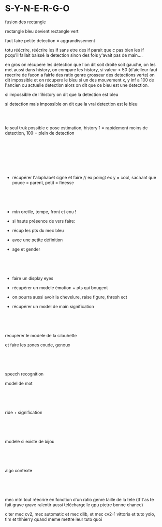 # S-Y-N-E-R-G-O




fusion des rectangle

rectangle bleu devient rectangle vert

faut faire petite  detection = aggrandissement

totu réécrire, réécrire les if sans etre des if parait que c pas bien les if pcqu'il fallait baissé la detection sinon des fois y'avait pas de main....

en gros on récupere les detection que l'on dit soit droite soit gauche, on les met aussi dans history, on compare les history, si valeur > 50 (d'aielleur faut reecrire de facon a fairfe des ratio genre grosseur des detections verte) on dit impossible et on récupere le bleu
si un des mouvement x, y inf a 100 de l'ancien ou actuelle detection alors on dit que ce bleu est une detection.

si impossible de l'ihistory on dit que la detection est bleu

si detection mais impossible on dit que la vrai detection est le bleu

<br><br>

le seul truk possible c pose estimation, history 1 = rapidement moins de detection, 100 = plein de detection

<br><br><br><br><br><br>

- récupérer l'alaphabet signe et faire // ex poingt ex y = cool, sachant que pouce = parent, petit = finesse 



<br><br><br>

- mtn oreille, tempe, front et cou ! 

- si haute présence de vers faire:

- récup les pts du mec bleu

- avec une petite définition

- age et gender


<br><br><br>

- faire un display eyes

- récupérer un modele émotion + pts qui bougent

- on pourra aussi avoir la chevelure, raise figure, thresh ect

- récupérer un model de main signification



<br><br><br>

récupérer le modele de la silouhette

et faire les zones coude, genoux

<br><br><br>

speech recognition

model de mot

<br><br><br>

ride + signification

<br><br><br>

modele si existe de bijou

<br><br><br>

algo contexte

<br><br><br>

mec mtn tout réécrire en fonction d'un ratio genre taille de la tete (tf t'as te fait grave grave ralentir aussi télécharge le gpu ptetre bonne chance)

citer mec cv2, mec automatic et mec dlib, et mec cv2-1 vittoria et tuto yolo, tim et thhierry quand meme mettre leur tuto quoi
